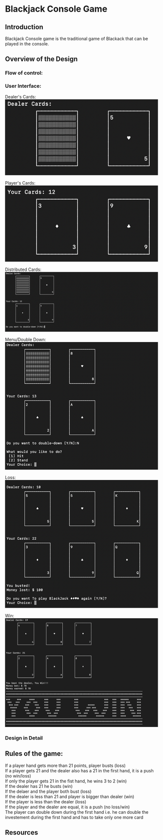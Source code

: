 # Blackjack Console Game
## Introduction 
Blackjack Console game is the traditional game of Blackack that can be played in the console.
## Overview of the Design
### Flow of control:
### User Interface:
Dealer's Cards:\
![](screenshot/dealers_cards.png)


Player's Cards:\
![](screenshot/players_cards.png)

Distributed Cards:\
![](screenshot/game_start.png)

Menu/Double Down:\
![](screenshot/Menu_double_down.png)

Loss:\
![](screenshot/busted.png)

Win:
![](screenshot/win.png)


### Design in Detail
## Rules of the game: 

If a player hand gets more than 21 points, player busts (loss)\
If a player gets 21 and the dealer also has a 21 in the first hand, it is a push (no win/loss)\
If only the player gets 21 in the fist hand, he wins 3 to 2 (win)\
If the dealer has 21 he busts (win)\
If the delaer and the player both bust (loss)\
If the dealer is less than 21 and player is bigger than dealer (win)\
If the player is less than the dealer (loss)\
If the player and the dealer are equal, it is a push (no loss/win)\
The player can double down during the first hand i.e. he can double the investement during the first hand and has to take only one more card

## Resources 
